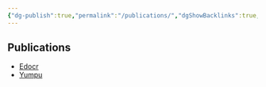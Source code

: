 ```yaml
---
{"dg-publish":true,"permalink":"/publications/","dgShowBacklinks":true,"dgShowLocalGraph":true}
---
```



## Publications
- [Edocr](https://www.edocr.com/)
- [Yumpu](https://www.yumpu.com/en)